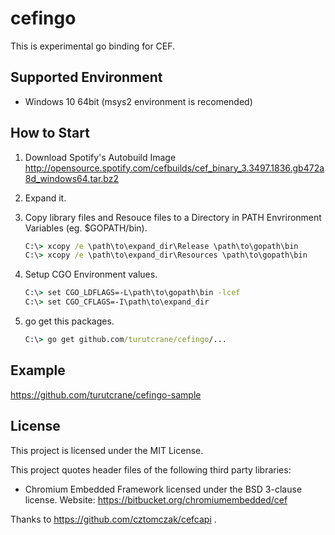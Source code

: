 # cefingo
This is experimental go binding for CEF.

## Supported Environment
* Windows 10 64bit (msys2 environment is recomended)

## How to Start
1. Download Spotify's Autobuild Image http://opensource.spotify.com/cefbuilds/cef_binary_3.3497.1836.gb472a8d_windows64.tar.bz2

1. Expand it.

1. Copy library files and Resouce files to a Directory in PATH Envrironment Variables (eg. $GOPATH/bin).

    ```bat
    C:\> xcopy /e \path\to\expand_dir\Release \path\to\gopath\bin
    C:\> xcopy /e \path\to\expand_dir\Resources \path\to\gopath\bin
    ```

1. Setup CGO Environment values.

    ```bat
    C:\> set CGO_LDFLAGS=-L\path\to\gopath\bin -lcef
    C:\> set CGO_CFLAGS=-I\path\to\expand_dir
    ```

1. go get this packages.

    ```bat
    C:\> go get github.com/turutcrane/cefingo/...
    ```


## Example
  https://github.com/turutcrane/cefingo-sample

## License
This project is licensed under the MIT License.

This project quotes header files of the following third party libraries:
* Chromium Embedded Framework licensed under the BSD 3-clause
  license. Website: https://bitbucket.org/chromiumembedded/cef

Thanks to https://github.com/cztomczak/cefcapi .

